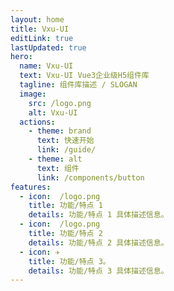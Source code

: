 ```yaml
---
layout: home
title: Vxu-UI
editLink: true
lastUpdated: true
hero:
  name: Vxu-UI
  text: Vxu-UI Vue3企业级H5组件库
  tagline: 组件库描述 / SLOGAN
  image:
    src: /logo.png
    alt: Vxu-UI
  actions:
    - theme: brand
      text: 快速开始
      link: /guide/
    - theme: alt
      text: 组件
      link: /components/button
features:
  - icon:  /logo.png
    title: 功能/特点 1
    details: 功能/特点 1 具体描述信息。
  - icon:  /logo.png
    title: 功能/特点 2
    details: 功能/特点 2 具体描述信息。
  - icon: ✈️
    title: 功能/特点 3。
    details: 功能/特点 3 具体描述信息。
---
```

